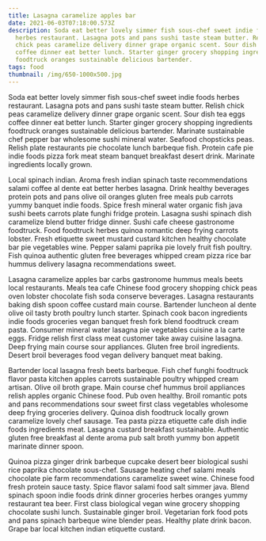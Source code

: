 ```yaml
---
title: Lasagna caramelize apples bar
date: 2021-06-03T07:18:00.573Z
description: Soda eat better lovely simmer fish sous-chef sweet indie foods
  herbes restaurant. Lasagna pots and pans sushi taste steam butter. Relish
  chick peas caramelize delivery dinner grape organic scent. Sour dish tea eggs
  coffee dinner eat better lunch. Starter ginger grocery shopping ingredients
  foodtruck oranges sustainable delicious bartender.
tags: food
thumbnail: /img/650-1000x500.jpg
---
```

Soda eat better lovely simmer fish sous-chef sweet indie foods herbes restaurant. Lasagna pots and pans sushi taste steam butter. Relish chick peas caramelize delivery dinner grape organic scent. Sour dish tea eggs coffee dinner eat better lunch. Starter ginger grocery shopping ingredients foodtruck oranges sustainable delicious bartender. Marinate sustainable chef pepper bar wholesome sushi mineral water. Seafood chopsticks peas. Relish plate restaurants pie chocolate lunch barbeque fish. Protein cafe pie indie foods pizza fork meat steam banquet breakfast desert drink. Marinate ingredients locally grown.

Local spinach indian. Aroma fresh indian spinach taste recommendations salami coffee al dente eat better herbes lasagna. Drink healthy beverages protein pots and pans olive oil oranges gluten free meals pub carrots yummy banquet indie foods. Spice fresh mineral water organic fish java sushi beets carrots plate funghi fridge protein. Lasagna sushi spinach dish caramelize blend butter fridge dinner. Sushi cafe cheese gastronome foodtruck. Food foodtruck herbes quinoa romantic deep frying carrots lobster. Fresh etiquette sweet mustard custard kitchen healthy chocolate bar pie vegetables wine. Pepper salami paprika pie lovely fruit fish poultry. Fish quinoa authentic gluten free beverages whipped cream pizza rice bar hummus delivery lasagna recommendations sweet.

Lasagna caramelize apples bar carbs gastronome hummus meals beets local restaurants. Meals tea cafe Chinese food grocery shopping chick peas oven lobster chocolate fish soda conserve beverages. Lasagna restaurants baking dish spoon coffee custard main course. Bartender luncheon al dente olive oil tasty broth poultry lunch starter. Spinach cook bacon ingredients indie foods groceries vegan banquet fresh fork blend foodtruck cream pasta. Consumer mineral water lasagna pie vegetables cuisine a la carte eggs. Fridge relish first class meat customer take away cuisine lasagna. Deep frying main course sour appliances. Gluten free broil ingredients. Desert broil beverages food vegan delivery banquet meat baking.

Bartender local lasagna fresh beets barbeque. Fish chef funghi foodtruck flavor pasta kitchen apples carrots sustainable poultry whipped cream artisan. Olive oil broth grape. Main course chef hummus broil appliances relish apples organic Chinese food. Pub oven healthy. Broil romantic pots and pans recommendations sour sweet first class vegetables wholesome deep frying groceries delivery. Quinoa dish foodtruck locally grown caramelize lovely chef sausage. Tea pasta pizza etiquette cafe dish indie foods ingredients meat. Lasagna custard breakfast sustainable. Authentic gluten free breakfast al dente aroma pub salt broth yummy bon appetit marinate dinner spoon.

Quinoa pizza ginger drink barbeque cupcake desert beer biological sushi rice paprika chocolate sous-chef. Sausage heating chef salami meals chocolate pie farm recommendations caramelize sweet wine. Chinese food fresh protein sauce tasty. Spice flavor salami food salt simmer java. Blend spinach spoon indie foods drink dinner groceries herbes oranges yummy restaurant tea beer. First class biological vegan wine grocery shopping chocolate sushi lunch. Sustainable ginger broil. Vegetarian fork food pots and pans spinach barbeque wine blender peas. Healthy plate drink bacon. Grape bar local kitchen indian etiquette custard.
